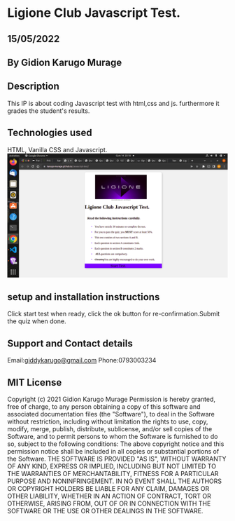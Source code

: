 # Ligione Club Javascript Test.

##  15/05/2022

## By Gidion Karugo Murage

## Description
This IP is about coding Javascript test with html,css and js. furthermore it grades the student's results.

## Technologies used
HTML, Vanilla CSS and Javascript.
<img src="Assets/images/quiz.png" alt="LIGIONE Club Javascript test." >

## setup and installation instructions
Click start test when ready, click the ok button for re-confirmation.Submit the quiz when done.

## Support and Contact details
Email:giddykarugo@gmail.com
Phone:0793003234

## MIT License

Copyright (c) 2021 Gidion Karugo Murage
Permission is hereby granted, free of charge, to any person obtaining a copy of this software and associated documentation files (the "Software"), to deal in the Software without restriction, including without limitation the rights to use, copy, modify, merge, publish, distribute, sublicense, and/or sell copies of the Software, and to permit persons to whom the Software is furnished to do so, subject to the following conditions:
The above copyright notice and this permission notice shall be included in all copies or substantial portions of the Software.
THE SOFTWARE IS PROVIDED "AS IS", WITHOUT WARRANTY OF ANY KIND, EXPRESS OR IMPLIED, INCLUDING BUT NOT LIMITED TO THE WARRANTIES OF MERCHANTABILITY, FITNESS FOR A PARTICULAR PURPOSE AND NONINFRINGEMENT. IN NO EVENT SHALL THE AUTHORS OR COPYRIGHT HOLDERS BE LIABLE FOR ANY CLAIM, DAMAGES OR OTHER LIABILITY, WHETHER IN AN ACTION OF CONTRACT, TORT OR OTHERWISE, ARISING FROM, OUT OF OR IN CONNECTION WITH THE SOFTWARE OR THE USE OR OTHER DEALINGS IN THE SOFTWARE.
